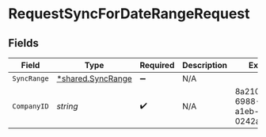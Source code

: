 # RequestSyncForDateRangeRequest


## Fields

| Field                                                 | Type                                                  | Required                                              | Description                                           | Example                                               |
| ----------------------------------------------------- | ----------------------------------------------------- | ----------------------------------------------------- | ----------------------------------------------------- | ----------------------------------------------------- |
| `SyncRange`                                           | [*shared.SyncRange](../../models/shared/syncrange.md) | :heavy_minus_sign:                                    | N/A                                                   |                                                       |
| `CompanyID`                                           | *string*                                              | :heavy_check_mark:                                    | N/A                                                   | 8a210b68-6988-11ed-a1eb-0242ac120002                  |